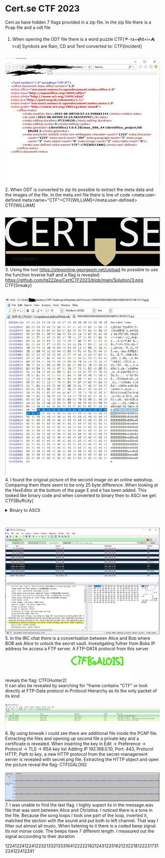 # Cert.se CTF 2023

Cert.se have hidden 7 flags provided in a zip file. In the zip file there is a Pcap file and a odt file

1. When opening the ODT file there is a word puzzle CTF[☔-ra+💿d=i+⛺t=d]
Symbols are Rain, CD and Tent converted to: 
CTF[Incident] <br><br>

![alt text](https://github.com/tg222eu/CertCTF2023/blob/main/Solution/2.JPG)<br>
2. When ODT is converted to zip its possible to extract the meta data and the images of the file. In the meta.xml file there is line of code <meta:user-defined meta:name="CTF">CTF[WILLIAM]</meta:user-defined>
CTF[WILLIAM]<br><br>

![alt text](https://github.com/tg222eu/CertCTF2023/blob/main/Solution/3.png)<br>
3. Using the tool https://stegonline.georgeom.net/upload its possible to use the function Inverse half and a flag is revealed:
https://github.com/tg222eu/CertCTF2023/blob/main/Solution/3.png
CTF[Sneaky]<br><br>

![alt text](https://github.com/tg222eu/CertCTF2023/blob/main/Solution/5.JPG)<br>
4. I found the original picture of the second image on an online webshop. Comparing them there seem to be only 25 byte difference. When looking at the HexEditor at the bottom of the page E and e has been added. This looked like binary code and when converted to binary then to ASCI we get:
CTF[Bluffcity]

<details>
  <summary>Binary to ASCII</summary> <br>
  00000001 -> 1<br>
00000000 -> 0<br>
01000011 -> 67 ('C' in ASCII)<br>
00000000 -> 0<br>
01010100 -> 84 ('T' in ASCII)<br>
00000000 -> 0<br>
01000110 -> 70 ('F' in ASCII)<br>
00000000 -> 0<br>
01011011 -> 91 ('[' in ASCII)<br>
00000000 -> 0<br>
01000010 -> 66 ('B' in ASCII)<br>
00000000 -> 0<br>
01101100 -> 108 ('l' in ASCII)<br>
00000000 -> 0<br>
01110101 -> 117 ('u' in ASCII)<br>
00000000 -> 0<br>
01100110 -> 102 ('f' in ASCII)<br>
00000000 -> 0<br>
01100110 -> 102 ('f' in ASCII)<br>
00000000 -> 0<br>
01000011 -> 67 ('C' in ASCII)<br>
00000000 -> 0<br>
01101001 -> 105 ('i' in ASCII)<br>
00000000 -> 0<br>
01110100 -> 116 ('t' in ASCII)<br>
00000000 -> 0<br>
01111001 -> 121 ('y' in ASCII)<br>
00000000 -> 0<br>
01011101 -> 93 (']' in ASCII)
</details>

<br><br>
![alt text](https://github.com/tg222eu/CertCTF2023/blob/main/Solution/1.JPG)<br>
5. In the IRC chat there is a convertsation between Alice and Bob where BOB ask Alice to unlock the secret vault. Investigating futher from Bobs IP address he access a FTP server. A FTP-DATA protocol from this server reveals the flag:
CTF[Hunter2]
![alt text](https://github.com/tg222eu/CertCTF2023/blob/main/Solution/secret.png)<br>
It can also be revealed by searching for "frame contains "CTF" or look directly at FTP-Data protocol in Protocol Hierarchy as its the only packet of its kind
<br><br>
![alt text](https://github.com/tg222eu/CertCTF2023/blob/main/Solution/6.JPG)<br>
6. By using binwalk I could see there are additional file inside the PCAP file. Extracting the files and opening up second file a private key and a certificate is revealed. When inserting the key in Edit -> Preference -> Protocol -> TLS -> RSA key list
Adding IP 192.168.0.10, Port: 443, Protocol HTTP, *Path to key*, a new HTTP protocol from the secret-management server is revealed with secret.png file. Extracting the HTTP object and open the picture reveal the flag:
CTF[GALOIS]
<br><br>
![alt text](https://github.com/tg222eu/CertCTF2023/blob/main/Solution/Signal.JPG)<br>
7. I was unable to find the last flag. I highly supect its in the message.wav file that was sent between Alice and Christina. I noticed there is a tone in the file. Because the song loops I took one part of the loop, inverted it, matched the section with the sound and put both to left channel. That way I filter out almost all music. When listening to it there is a coded beep signal. Its not morse code. The beeps have 7 different length. I measured out the signal accourding to their duration

1224122412241223213321333164122222162124312251621232218122231731224122412241
